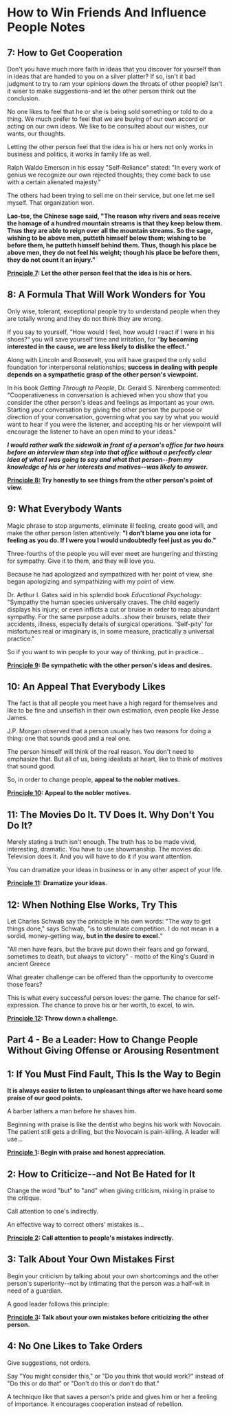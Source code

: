 # How to Win Friends And Influence People Notes



## 7: How to Get Cooperation

Don't you have much more faith in ideas that you discover for yourself than in ideas that are handed to you on a silver platter? If so, isn't it bad judgment to try to ram your opinions down the throats of other people? Isn't it wiser to make suggestions-and let the other person think out the conclusion.

No one likes to feel that he or she is being sold something or told to do a thing. We much prefer to feel that we are buying of our own accord or acting on our own ideas. We like to be consulted about our wishes, our wants, our thoughts.

Letting the other person feel that the idea is his or hers not only works in business and politics, it works in family life as well.

Ralph Waldo Emerson in his essay "Self-Reliance" stated: "In every work of genius we recognize our own rejected thoughts; they come back to use with a certain alienated majesty."

The others had been trying to sell me on their service, but one let me sell myself. That organization won.

**Lao-tse, the Chinese sage said, "The reason why rivers and seas receive the homage of a hundred mountain streams is that they keep below them. Thus they are able to reign over all the mountain streams. So the sage, wishing to be above men, putteth himself below them; wishing to be before them, he putteth himself behind them. Thus, though his place be above men, they do not feel his weight; though his place be before them, they do not count it an injury."**

**<u>Principle 7</u>: Let the other person feel that the idea is his or hers.**

## 8: A Formula That Will Work Wonders for You

Only wise, tolerant, exceptional people try to understand people when they are totally wrong and they do not think they are wrong.

If you say to yourself, "How would I feel, how would I react if I were in his shoes?" you will save yourself time and irritation, for "**by becoming interested in the cause, we are less likely to dislike the effect.**"

Along with Lincoln and Roosevelt, you will have grasped the only solid foundation for interpersonal relationships; **success in dealing with people depends on a sympathetic grasp of the other person's viewpoint.**

In his book *Getting Through to People*, Dr. Gerald S. Nirenberg commented: "Cooperativeness in conversation is achieved when you show that you consider the other person's ideas and feelings as important as your own. Starting your conversation by giving the other person the purpose or direction of your conversation, governing what you say by what you would want to hear if you were the listener, and accepting his or her viewpoint will encourage the listener to have an open mind to your ideas."

**_I would rather walk the sidewalk in front of a person's office for two hours before an interview than step into that office without a perfectly clear idea of what I was going to say and what that person--from my knowledge of his or her interests and motives--was likely to answer._**

**<u>Principle 8:</u> Try honestly to see things from the other person's point of view.**

## 9: What Everybody Wants

Magic phrase to stop arguments, eliminate ill feeling, create good will, and make the other person listen attentively: **"I don't blame you one iota for feeling as you do. If I were you I would undoubtedly feel just as you do."**

Three-fourths of the people you will ever meet are hungering and thirsting for sympathy. Give it to them, and they will love you.

Because he had apologized and sympathized with her point of view, she began apologizing and sympathizing with my point of view.

Dr. Arthur I. Gates said in his splendid book *Educational Psychology*: "Sympathy the human species universally craves. The child eagerly displays his injury; or even inflicts a cut or bruise in order to reap abundant sympathy. For the same purpose adults...show their bruises, relate their accidents, illness, especially details of surgical operations. 'Self-pity' for misfortunes real or imaginary is, in some measure, practically a universal practice."

So if you want to win people to your way of thinking, put in practice...

**<u>Principle 9</u>: Be sympathetic with the other person's ideas and desires.**

## 10: An Appeal That Everybody Likes

The fact is that all people you meet have a high regard for themselves and like to be fine and unselfish in their own estimation, even people like Jesse James.

J.P. Morgan observed that a person usually has two reasons for doing a thing: one that sounds good and a real one.

The person himself will think of the real reason. You don't need to emphasize that. But all of us, being idealists at heart, like to think of motives that sound good.

So, in order to change people, **appeal to the nobler motives.**

**<u>Principle 10</u>: Appeal to the nobler motives.**

## 11: The Movies Do It. TV Does It. Why Don't You Do It?

Merely stating a truth isn't enough. The truth has to be made vivid, interesting, dramatic. You have to use showmanship. The movies do. Television does it. And you will have to do it if you want attention.

You can dramatize your ideas in business or in any other aspect of your life.

**<u>Principle 11</u>: Dramatize your ideas.**

## 12: When Nothing Else Works, Try This

Let Charles Schwab say the principle in his own words: "The way to get things done," says Schwab, "is to stimulate competition. I do not mean in a sordid, money-getting way, **but in the desire to excel.**"

"All men have fears, but the brave put down their fears and go forward, sometimes to death, but always to victory" - motto of the King's Guard in ancient Greece

What greater challenge can be offered than the opportunity to overcome those fears?

This is what every successful person loves: the game. The chance for self-expression. The chance to prove his or her worth, to excel, to win.

**<u>Principle 12</u>: Throw down a challenge.**



## Part 4 - Be a Leader: How to Change People Without Giving Offense or Arousing Resentment

## 1: If You Must Find Fault, This Is the Way to Begin

**It is always easier to listen to unpleasant things after we have heard some praise of our good points.**

A barber lathers a man before he shaves him.

Beginning with praise is like the dentist who begins his work with Novocain. The patient still gets a drilling, but the Novocain is pain-killing. A leader will use...

**<u>Principle 1</u>: Begin with praise and honest appreciation.**

## 2: How to Criticize--and Not Be Hated for It

Change the word "but" to "and" when giving criticism, mixing in praise to the critique.

Call attention to one's indirectly.

An effective way to correct others' mistakes is...

**<u>Principle 2</u>: Call attention to people's mistakes indirectly.**

## 3: Talk About Your Own Mistakes First

Begin your criticism by talking about your own shortcomings and the other person's superiority--not by intimating that the person was a half-wit in need of a guardian.

A good leader follows this principle:

**<u>Principle 3</u>: Talk about your own mistakes before criticizing the other person.**

## 4: No One Likes to Take Orders

Give suggestions, not orders.

Say "You might consider this," or "Do you think that would work?" instead of "Do this or do that" or "Don't do this or don't do that."

A technique like that saves a person's pride and gives him or her a feeling of importance. It encourages cooperation instead of rebellion.